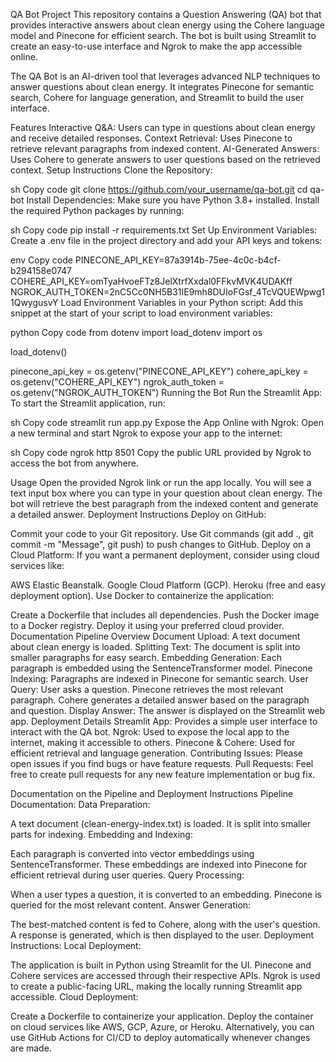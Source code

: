 QA Bot Project
This repository contains a Question Answering (QA) bot that provides interactive answers about clean energy using the Cohere language model and Pinecone for efficient search. The bot is built using Streamlit to create an easy-to-use interface and Ngrok to make the app accessible online.

The QA Bot is an AI-driven tool that leverages advanced NLP techniques to answer questions about clean energy. It integrates Pinecone for semantic search, Cohere for language generation, and Streamlit to build the user interface.

Features
Interactive Q&A: Users can type in questions about clean energy and receive detailed responses.
Context Retrieval: Uses Pinecone to retrieve relevant paragraphs from indexed content.
AI-Generated Answers: Uses Cohere to generate answers to user questions based on the retrieved context.
Setup Instructions
Clone the Repository:

sh
Copy code
git clone https://github.com/your_username/qa-bot.git
cd qa-bot
Install Dependencies: Make sure you have Python 3.8+ installed. Install the required Python packages by running:

sh
Copy code
pip install -r requirements.txt
Set Up Environment Variables: Create a .env file in the project directory and add your API keys and tokens:

env
Copy code
PINECONE_API_KEY=87a3914b-75ee-4c0c-b4cf-b294158e0747
COHERE_API_KEY=omTyaHvoeFTz8JelXtrfXxdal0FFkvMVK4UDAKff
NGROK_AUTH_TOKEN=2nC5Cc0NH5B31IE9mh8DUIoFGsf_4TcVQUEWpwg11QwygusvY
Load Environment Variables in your Python script: Add this snippet at the start of your script to load environment variables:

python
Copy code
from dotenv import load_dotenv
import os

load_dotenv()

pinecone_api_key = os.getenv("PINECONE_API_KEY")
cohere_api_key = os.getenv("COHERE_API_KEY")
ngrok_auth_token = os.getenv("NGROK_AUTH_TOKEN")
Running the Bot
Run the Streamlit App: To start the Streamlit application, run:

sh
Copy code
streamlit run app.py
Expose the App Online with Ngrok: Open a new terminal and start Ngrok to expose your app to the internet:

sh
Copy code
ngrok http 8501
Copy the public URL provided by Ngrok to access the bot from anywhere.

Usage
Open the provided Ngrok link or run the app locally.
You will see a text input box where you can type in your question about clean energy.
The bot will retrieve the best paragraph from the indexed content and generate a detailed answer.
Deployment Instructions
Deploy on GitHub:

Commit your code to your Git repository.
Use Git commands (git add ., git commit -m "Message", git push) to push changes to GitHub.
Deploy on a Cloud Platform: If you want a permanent deployment, consider using cloud services like:

AWS Elastic Beanstalk.
Google Cloud Platform (GCP).
Heroku (free and easy deployment option).
Use Docker to containerize the application:

Create a Dockerfile that includes all dependencies.
Push the Docker image to a Docker registry.
Deploy it using your preferred cloud provider.
Documentation
Pipeline Overview
Document Upload: A text document about clean energy is loaded.
Splitting Text: The document is split into smaller paragraphs for easy search.
Embedding Generation: Each paragraph is embedded using the SentenceTransformer model.
Pinecone Indexing: Paragraphs are indexed in Pinecone for semantic search.
User Query:
User asks a question.
Pinecone retrieves the most relevant paragraph.
Cohere generates a detailed answer based on the paragraph and question.
Display Answer: The answer is displayed on the Streamlit web app.
Deployment Details
Streamlit App: Provides a simple user interface to interact with the QA bot.
Ngrok: Used to expose the local app to the internet, making it accessible to others.
Pinecone & Cohere: Used for efficient retrieval and language generation.
Contributing
Issues: Please open issues if you find bugs or have feature requests.
Pull Requests: Feel free to create pull requests for any new feature implementation or bug fix.











Documentation on the Pipeline and Deployment Instructions
Pipeline Documentation:
Data Preparation:

A text document (clean-energy-index.txt) is loaded.
It is split into smaller parts for indexing.
Embedding and Indexing:

Each paragraph is converted into vector embeddings using SentenceTransformer.
These embeddings are indexed into Pinecone for efficient retrieval during user queries.
Query Processing:

When a user types a question, it is converted to an embedding.
Pinecone is queried for the most relevant content.
Answer Generation:

The best-matched content is fed to Cohere, along with the user's question.
A response is generated, which is then displayed to the user.
Deployment Instructions:
Local Deployment:

The application is built in Python using Streamlit for the UI.
Pinecone and Cohere services are accessed through their respective APIs.
Ngrok is used to create a public-facing URL, making the locally running Streamlit app accessible.
Cloud Deployment:

Create a Dockerfile to containerize your application.
Deploy the container on cloud services like AWS, GCP, Azure, or Heroku.
Alternatively, you can use GitHub Actions for CI/CD to deploy automatically whenever changes are made.

